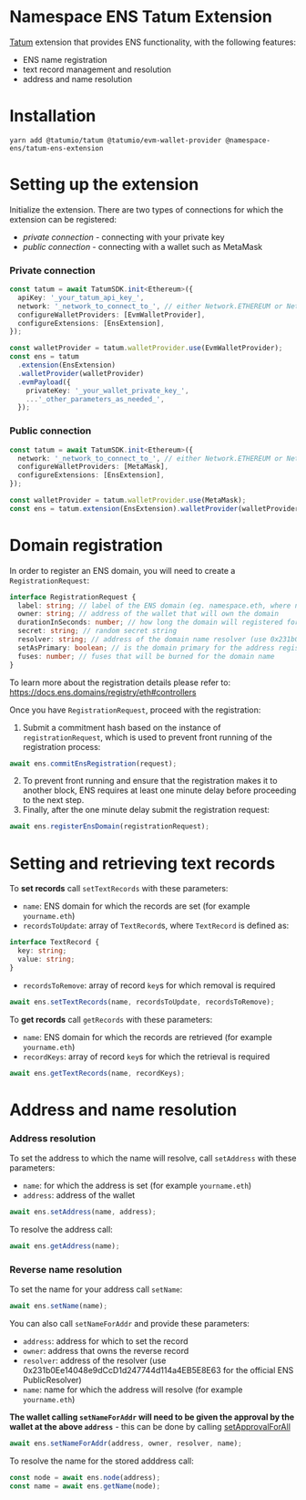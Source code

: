 # Namespace ENS Tatum Extension

[Tatum](https://extensions.tatum.io/) extension that provides ENS functionality, with the following features:

- ENS name registration
- text record management and resolution
- address and name resolution

# Installation

```
yarn add @tatumio/tatum @tatumio/evm-wallet-provider @namespace-ens/tatum-ens-extension
```

# Setting up the extension

Initialize the extension. There are two types of connections for which the extension can be registered:

- _private connection_ - connecting with your private key
- _public connection_ - connecting with a wallet such as MetaMask

### Private connection

```ts
const tatum = await TatumSDK.init<Ethereum>({
  apiKey: '_your_tatum_api_key_',
  network: '_network_to_connect_to_', // either Network.ETHEREUM or Network.ETHEREUM_SEPOLIA
  configureWalletProviders: [EvmWalletProvider],
  configureExtensions: [EnsExtension],
});

const walletProvider = tatum.walletProvider.use(EvmWalletProvider);
const ens = tatum
  .extension(EnsExtension)
  .walletProvider(walletProvider)
  .evmPayload({
    privateKey: '_your_wallet_private_key_',
    ...'_other_parameters_as_needed_',
  });
```

### Public connection

```ts
const tatum = await TatumSDK.init<Ethereum>({
  network: '_network_to_connect_to_', // either Network.ETHEREUM or Network.ETHEREUM_SEPOLIA
  configureWalletProviders: [MetaMask],
  configureExtensions: [EnsExtension],
});

const walletProvider = tatum.walletProvider.use(MetaMask);
const ens = tatum.extension(EnsExtension).walletProvider(walletProvider);
```

# Domain registration

In order to register an ENS domain, you will need to create a `RegistrationRequest`:

```ts
interface RegistrationRequest {
  label: string; // label of the ENS domain (eg. namespace.eth, where namespace is the label)
  owner: string; // address of the wallet that will own the domain
  durationInSeconds: number; // how long the domain will registered for (set 31536000 for one year)
  secret: string; // random secret string
  resolver: string; // address of the domain name resolver (use 0x231b0Ee14048e9dCcD1d247744d114a4EB5E8E63 for the official ENS PublicResolver)
  setAsPrimary: boolean; // is the domain primary for the address registering the domain (creates reverese record)
  fuses: number; // fuses that will be burned for the domain name
}
```

To learn more about the registration details please refer to: https://docs.ens.domains/registry/eth#controllers

Once you have `RegistrationRequest`, proceed with the registration:

1. Submit a commitment hash based on the instance of `registrationRequest`, which is used to prevent front running of the registration process:

```ts
await ens.commitEnsRegistration(request);
```

2. To prevent front running and ensure that the registration makes it to another block, ENS requires at least one minute delay before proceeding to the next step.
3. Finally, after the one minute delay submit the registration request:

```ts
await ens.registerEnsDomain(registrationRequest);
```

# Setting and retrieving text records

To **set records** call `setTextRecords` with these parameters:

- `name`: ENS domain for which the records are set (for example `yourname.eth`)
- `recordsToUpdate`: array of `TextRecord`s, where `TextRecord` is defined as:

```ts
interface TextRecord {
  key: string;
  value: string;
}
```

- `recordsToRemove`: array of record `key`s for which removal is required

```ts
await ens.setTextRecords(name, recordsToUpdate, recordsToRemove);
```

To **get records** call `getRecords` with these parameters:

- `name`: ENS domain for which the records are retrieved (for example `yourname.eth`)
- `recordKeys`: array of record `key`s for which the retrieval is required

```ts
await ens.getTextRecords(name, recordKeys);
```

# Address and name resolution

### Address resolution

To set the address to which the name will resolve, call `setAddress` with these parameters:

- `name`: for which the address is set (for example `yourname.eth`)
- `address`: address of the wallet

```ts
await ens.setAddress(name, address);
```

To resolve the address call:

```ts
await ens.getAddress(name);
```

### Reverse name resolution

To set the name for your address call `setName`:

```ts
await ens.setName(name);
```

You can also call `setNameForAddr` and provide these parameters:

- `address`: address for which to set the record
- `owner`: address that owns the reverse record
- `resolver`: address of the resolver (use 0x231b0Ee14048e9dCcD1d247744d114a4EB5E8E63 for the official ENS PublicResolver)
- `name`: name for which the address will resolve (for example `yourname.eth`)

**The wallet calling `setNameForAddr` will need to be given the approval by the wallet at the above `address`** - this can be done by calling [setApprovalForAll](https://docs.ens.domains/registry/ens#other-functions)

```ts
await ens.setNameForAddr(address, owner, resolver, name);
```

To resolve the name for the stored adddress call:

```ts
const node = await ens.node(address);
const name = await ens.getName(node);
```

